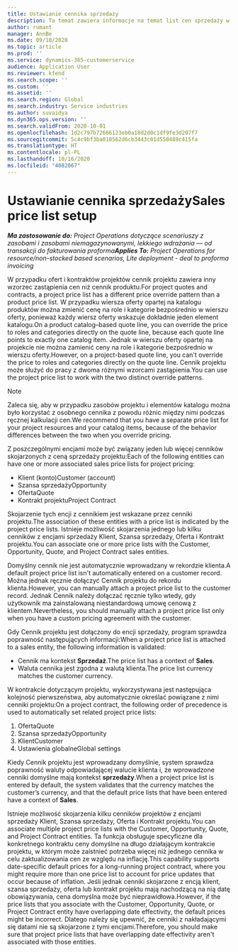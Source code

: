 ```yaml
---
title: Ustawianie cennika sprzedaży
description: Ta temat zawiera informacje na temat list cen sprzedaży w ramach cen projektowych.
author: rumant
manager: AnnBe
ms.date: 09/18/2020
ms.topic: article
ms.prod: ''
ms.service: dynamics-365-customerservice
audience: Application User
ms.reviewer: kfend
ms.search.scope: ''
ms.custom: ''
ms.assetid: ''
ms.search.region: Global
ms.search.industry: Service industries
ms.author: suvaidya
ms.dyn365.ops.version: ''
ms.search.validFrom: 2020-10-01
ms.openlocfilehash: 1d2c797b72666123eb0a18d2d0c1df9fe3d207f7
ms.sourcegitcommit: 5c4c9bf3ba018562d6cb3443c01d550489c415fa
ms.translationtype: HT
ms.contentlocale: pl-PL
ms.lasthandoff: 10/16/2020
ms.locfileid: "4082067"
---
```

# <a name="sales-price-list-setup"></a><span data-ttu-id="b7442-103">Ustawianie cennika sprzedaży</span><span class="sxs-lookup"><span data-stu-id="b7442-103">Sales price list setup</span></span>

<span data-ttu-id="b7442-104">_**Ma zastosowanie do:** Project Operations dotyczące scenariuszy z zasobami i zasobami niemagazynowanymi, lekkiego wdrażania — od transakcji do fakturowania proforma_</span><span class="sxs-lookup"><span data-stu-id="b7442-104">_**Applies To:** Project Operations for resource/non-stocked based scenarios, Lite deployment - deal to proforma invoicing_</span></span>

<span data-ttu-id="b7442-105">W przypadku ofert i kontraktów projektów cennik projektu zawiera inny wzorzec zastąpienia cen niż cennik produktu.</span><span class="sxs-lookup"><span data-stu-id="b7442-105">For project quotes and contracts, a project price list has a different price override pattern than a product price list.</span></span> <span data-ttu-id="b7442-106">W przypadku wiersza oferty opartej na katalogu produktów można zmienić cenę na role i kategorie bezpośrednio w wierszu oferty, ponieważ każdy wiersz oferty wskazuje dokładnie jeden element katalogu.</span><span class="sxs-lookup"><span data-stu-id="b7442-106">On a product catalog–based quote line, you can override the price to roles and categories directly on the quote line, because each quote line points to exactly one catalog item.</span></span> <span data-ttu-id="b7442-107">Jednak w wierszu oferty opartej na projekcie nie można zamienić ceny na role i kategorie bezpośrednio w wierszu oferty.</span><span class="sxs-lookup"><span data-stu-id="b7442-107">However, on a project-based quote line, you can't override the price to roles and categories directly on the quote line.</span></span> <span data-ttu-id="b7442-108">Cennik projektu może służyć do pracy z dwoma różnymi wzorcami zastąpienia.</span><span class="sxs-lookup"><span data-stu-id="b7442-108">You can use the project price list to work with the two distinct override patterns.</span></span>

> [!NOTE]
> <span data-ttu-id="b7442-109">Zaleca się, aby w przypadku zasobów projektu i elementów katalogu można było korzystać z osobnego cennika z powodu różnic między nimi podczas ręcznej kalkulacji cen.</span><span class="sxs-lookup"><span data-stu-id="b7442-109">We recommend that you have a separate price list for your project resources and your catalog items, because of the behavior differences between the two when you override pricing.</span></span>

<span data-ttu-id="b7442-110">Z poszczególnymi encjami może być związany jeden lub więcej cenników skojarzonych z ceną sprzedaży projektu:</span><span class="sxs-lookup"><span data-stu-id="b7442-110">Each of the following entities can have one or more associated sales price lists for project pricing:</span></span>

- <span data-ttu-id="b7442-111">Klient (konto)</span><span class="sxs-lookup"><span data-stu-id="b7442-111">Customer (account)</span></span> 
- <span data-ttu-id="b7442-112">Szansa sprzedaży</span><span class="sxs-lookup"><span data-stu-id="b7442-112">Opportunity</span></span> 
- <span data-ttu-id="b7442-113">Oferta</span><span class="sxs-lookup"><span data-stu-id="b7442-113">Quote</span></span> 
- <span data-ttu-id="b7442-114">Kontrakt projektu</span><span class="sxs-lookup"><span data-stu-id="b7442-114">Project Contract</span></span>

<span data-ttu-id="b7442-115">Skojarzenie tych encji z cennikiem jest wskazane przez cenniki projektu.</span><span class="sxs-lookup"><span data-stu-id="b7442-115">The association of these entities with a price list is indicated by the project price lists.</span></span> <span data-ttu-id="b7442-116">Istnieje możliwość skojarzenia jednego lub kilku cenników z encjami sprzedaży Klient, Szansa sprzedaży, Oferta i Kontrakt projektu.</span><span class="sxs-lookup"><span data-stu-id="b7442-116">You can associate one or more price lists with the Customer, Opportunity, Quote, and Project Contract sales entities.</span></span>

<span data-ttu-id="b7442-117">Domyślny cennik nie jest automatycznie wprowadzany w rekordzie klienta.</span><span class="sxs-lookup"><span data-stu-id="b7442-117">A default project price list isn't automatically entered on a customer record.</span></span> <span data-ttu-id="b7442-118">Można jednak ręcznie dołączyć Cennik projektu do rekordu klienta.</span><span class="sxs-lookup"><span data-stu-id="b7442-118">However, you can manually attach a project price list to the customer record.</span></span> <span data-ttu-id="b7442-119">Jednak Cennik należy dołączać ręcznie tylko wtedy, gdy użytkownik ma zainstalowaną niestandardową umowę cenową z klientem.</span><span class="sxs-lookup"><span data-stu-id="b7442-119">Nevertheless, you should manually attach a project price list only when you have a custom pricing agreement with the customer.</span></span> 

<span data-ttu-id="b7442-120">Gdy Cennik projektu jest dołączony do encji sprzedaży, program sprawdza poprawność następujących informacji:</span><span class="sxs-lookup"><span data-stu-id="b7442-120">When a project price list is attached to a sales entity, the following information is validated:</span></span>

- <span data-ttu-id="b7442-121">Cennik ma kontekst **Sprzedaż**.</span><span class="sxs-lookup"><span data-stu-id="b7442-121">The price list has a context of **Sales**.</span></span> 
- <span data-ttu-id="b7442-122">Waluta cennika jest zgodna z walutą klienta.</span><span class="sxs-lookup"><span data-stu-id="b7442-122">The price list currency matches the customer currency.</span></span> 

<span data-ttu-id="b7442-123">W kontrakcie dotyczącym projektu, wykorzystywana jest następująca kolejność pierwszeństwa, aby automatycznie określać powiązane z nimi cenniki projektu:</span><span class="sxs-lookup"><span data-stu-id="b7442-123">On a project contract, the following order of precedence is used to automatically set related project price lists:</span></span>

1. <span data-ttu-id="b7442-124">Oferta</span><span class="sxs-lookup"><span data-stu-id="b7442-124">Quote</span></span>
2. <span data-ttu-id="b7442-125">Szansa sprzedaży</span><span class="sxs-lookup"><span data-stu-id="b7442-125">Opportunity</span></span>
3. <span data-ttu-id="b7442-126">Klient</span><span class="sxs-lookup"><span data-stu-id="b7442-126">Customer</span></span> 
4. <span data-ttu-id="b7442-127">Ustawienia globalne</span><span class="sxs-lookup"><span data-stu-id="b7442-127">Global settings</span></span> 

<span data-ttu-id="b7442-128">Kiedy Cennik projektu jest wprowadzany domyślnie, system sprawdza poprawność waluty odpowiadającej walucie klienta i, że wprowadzone cenniki domyślne mają kontekst **sprzedaży**.</span><span class="sxs-lookup"><span data-stu-id="b7442-128">When a project price list is entered by default, the system validates that the currency matches the customer’s currency, and that the default price lists that have been entered have a context of **Sales**.</span></span>

<span data-ttu-id="b7442-129">Istnieje możliwość skojarzenia kilku cenników projektów z encjami sprzedaży Klient, Szansa sprzedaży, Oferta i Kontrakt projektu.</span><span class="sxs-lookup"><span data-stu-id="b7442-129">You can associate multiple project price lists with the Customer, Opportunity, Quote, and Project Contract entities.</span></span> <span data-ttu-id="b7442-130">Ta funkcja obsługuje specyficzne dla konkretnego kontraktu ceny domyślne na długo działającym kontrakcie projektu, w którym może zaistnieć potrzeba więcej niż jednego cennika w celu zaktualizowania cen ze względu na inflację.</span><span class="sxs-lookup"><span data-stu-id="b7442-130">This capability supports date-specific default prices for a long-running project contract, where you might require more than one price list to account for price updates that occur because of inflation.</span></span> <span data-ttu-id="b7442-131">Jeśli jednak cenniki skojarzone z encją klient, szansa sprzedaży, oferta lub kontrakt projektu mają nachodzącą na nią datę obowiązywania, cena domyślna może być nieprawidłowa.</span><span class="sxs-lookup"><span data-stu-id="b7442-131">However, if the price lists that you associate with the Customer, Opportunity, Quote, or Project Contract entity have overlapping date effectivity, the default prices might be incorrect.</span></span> <span data-ttu-id="b7442-132">Dlatego należy się upewnić, że cenniki z nakładającymi się datami nie są skojarzone z tymi encjami.</span><span class="sxs-lookup"><span data-stu-id="b7442-132">Therefore, you should make sure that project price lists that have overlapping date effectivity aren't associated with those entities.</span></span>
